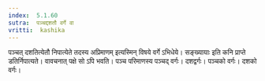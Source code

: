 ```yaml
---
index:  5.1.60
sutra:  पञ्चद्दशतौ वर्गे वा
vritti:  kashika 
---
```


पञ्चत् दशतित्येतौ निपात्येते तदस्य अप्रिमाणम् इत्यस्मिन् विषये वर्गे ऽभिधेये। सङ्ख्यायाः इति कनि प्राप्ते डतिर्निपात्यते। वावचनात् पक्षे सो ऽपि भवति। पञ्च परिमाणस्य पञ्चद् वर्गः। दशद्वर्गः। पञ्चको वर्गः। दशको वर्गः।

